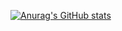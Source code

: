 [![Anurag's GitHub stats](https://github-readme-stats.vercel.app/api?username=Kindit87)](https://github.com/anuraghazra/github-readme-stats)

